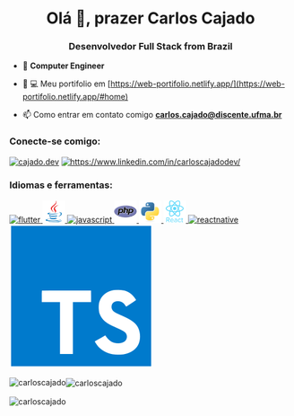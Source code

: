 <h1 align="center">Olá 👋, prazer Carlos Cajado</h1>
<h3 align="center">Desenvolvedor Full Stack from Brazil</h3>

- 🌱 **Computer Engineer**

- 👨 ‍💻 Meu portifolio  em [https://web-portifolio.netlify.app/](https://web-portifolio.netlify.app/#home)

- 📫 Como entrar em contato comigo **carlos.cajado@discente.ufma.br**

<h3 align="left">Conecte-se comigo:</h3>
<p align="left">
<a href="https://dev.to/cajado.dev " target="blank"><img align="center" src="https://raw.githubusercontent.com/rahuldkjain/github-profile-readme-generator/master/src/images/icons/Social/devto.svg " alt="cajado.dev" height="30" width="40" /></a>
<a href="https://linkedin.com/in/https://www.linkedin.com/in/carloscajadodev/" target="blank"><img align="center" src="https:// raw.githubusercontent.com/rahuldkjain/github-profile-readme-generator/master/src/images/icons/Social/linked-in-alt.svg" alt="https://www.linkedin.com/in/carloscajadodev/" height="30" width="40" /></a>
</p>

<h3 align="left">Idiomas e ferramentas:</h3>
<p align="left"> <a href="https://flutter.dev" target="_blank" rel="noreferrer"> <img src="https://www.vectorlogo.zone/logos/flutterio /flutterio-icon.svg" alt="flutter" width="40" height="40"/> </a> <a href="https://www.java.com" target="_blank" rel= "noreferrer"> <img src="https://raw.githubusercontent.com/devicons/devicon/master/icons/java/java-original.svg" alt="java" width="40" height="40" /> </a> <a href="https://developer.mozilla.org/en-US/docs/Web/JavaScript" target="_blank" rel="noreferrer"> <img src="https:/ /cru.githubusercontent.com/devicons/devicon/master/icons/javascript/javascript-original.svg" alt="javascript" width="40" height="40"/> </a> <a href="https:// www.php.net" target="_blank" rel="noreferrer"> <img src="https://raw.githubusercontent.com/devicons/devicon/master/icons/php/php-original.svg" alt= "php" width="40" height="40"/> </a> <a href="https://www.python.org" target="_blank" rel="noreferrer"> <img src=" https://raw.githubusercontent.com/devicons/devicon/master/icons/python/python-original.svg" alt="python" width="40" height="40"/> </a> <a href="https://reactjs.org/" target="_blank" rel="noreferrer"> <img src="https://raw.githubusercontent.com/devicons/devicon/master/icons/react/react-original-wordmark.svg" alt="react" width="40" height="40"/> </ a> <a href="https://reactnative.dev/" target="_blank" rel="noreferrer"> <img src="https://reactnative.dev/img/header_logo.svg" alt="reactnative " width="40" height="40"/> </a> <a href="https://www.typescriptlang.org/" target="_blank" rel="noreferrer"> <img src="https://raw.githubusercontent.com/devicons/devicon/master/icons/typescript/typescript-original.svg" alt="typescript" largura="40" altura="40"/> </a> </p>

<p><img align="left" src="https://github-readme-stats.vercel.app/api/top-langs?username=carloscajado&show_icons=true&locale=en&layout=compact" alt="carloscajado" /> </p>

<p> <img align="center" src="https://github-readme-stats.vercel.app/api?username=carloscajado&show_icons=true&locale=en" alt="carloscajado" /> </p>

<p><img align="center" src="https://github-readme-streak-stats.herokuapp.com/?user=carloscajado&" alt="carloscajado" /></p>
